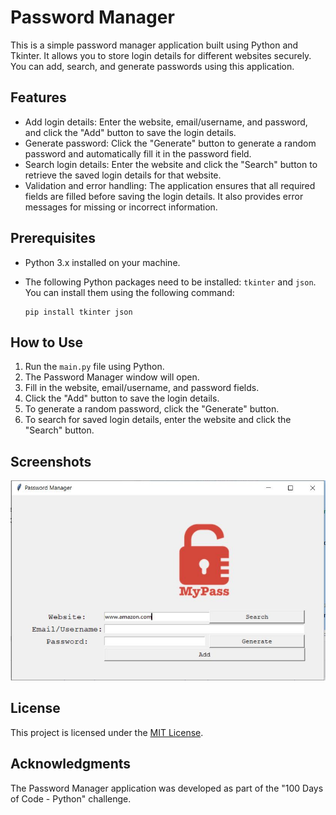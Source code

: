 # Password Manager

This is a simple password manager application built using Python and Tkinter. It allows you to store login details for different websites securely. You can add, search, and generate passwords using this application.

## Features

- Add login details: Enter the website, email/username, and password, and click the "Add" button to save the login details.
- Generate password: Click the "Generate" button to generate a random password and automatically fill it in the password field.
- Search login details: Enter the website and click the "Search" button to retrieve the saved login details for that website.
- Validation and error handling: The application ensures that all required fields are filled before saving the login details. It also provides error messages for missing or incorrect information.

## Prerequisites

- Python 3.x installed on your machine.
- The following Python packages need to be installed: `tkinter` and `json`. You can install them using the following command:

  ```
  pip install tkinter json
  ```

## How to Use

1. Run the `main.py` file using Python.
2. The Password Manager window will open.
3. Fill in the website, email/username, and password fields.
4. Click the "Add" button to save the login details.
5. To generate a random password, click the "Generate" button.
6. To search for saved login details, enter the website and click the "Search" button.

## Screenshots

![Password Manager](screenshot.jpg)

## License

This project is licensed under the [MIT License](LICENSE).

## Acknowledgments

The Password Manager application was developed as part of the "100 Days of Code - Python" challenge.
